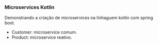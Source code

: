 ### Microservices Kotlin

Demonstrando a criação de microservices na linhaguem kotlin com spring boot.

- Customer: microservice comum.
- Product: microservice reativo.
